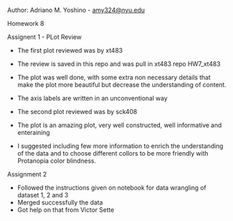Author: Adriano M. Yoshino - amy324@nyu.edu

Homework 8

Assignent 1 - PLot Review

- The first plot reviewed was by xt483
- The review is saved in this repo and was pull in xt483 repo HW7_xt483
- The plot was well done, with some extra non necessary details that make the plot more beautiful but decrease the understanding of content.
- The axis labels are written in an unconventional way

- The second plot reviewed was by sck408
- The plot is an amazing plot, very well constructed, well informative and enteraining
- I suggested including few more information to enrich the understanding of the data and to choose different collors to be more friendly with 
Protanopia color blindness.

Assignment 2
- Followed the instructions given on notebook for data wrangling of dataset 1, 2 and 3
- Merged successfully the data
- Got help on that from Victor Sette
